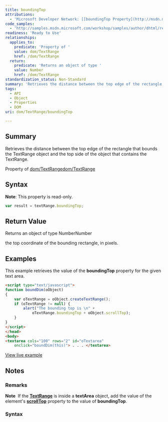 ```yaml
---
title: boundingTop
attributions:
  - 'Microsoft Developer Network: [[boundingTop Property](http://msdn.microsoft.com/en-us/library/ie/ms533540(v=vs.85).aspx) Article]'
code_samples:
  - 'http://samples.msdn.microsoft.com/workshop/samples/author/dhtml/refs/boundingTop.htm'
readiness: 'Ready to Use'
relationships:
  applies_to:
    predicate: 'Property of '
    value: dom/TextRange
    href: /dom/TextRange
  return:
    predicate: 'Returns an object of type '
    value: Number
    href: /dom/TextRange
standardization_status: Non-Standard
summary: 'Retrieves the distance between the top edge of the rectangle that bounds the TextRange object and the top side of the object that contains the TextRange. '
tags:
  - API
  - Object
  - Properties
  - DOM
uri: dom/TextRange/boundingTop

---
```

## Summary

Retrieves the distance between the top edge of the rectangle that bounds the TextRange object and the top side of the object that contains the TextRange.

Property of [dom/TextRange](/dom/TextRange)[dom/TextRange](/dom/TextRange)

## Syntax

**Note**: This property is read-only.

``` js
var result = textRange.boundingTop;
```

## Return Value

Returns an object of type NumberNumber

the top coordinate of the bounding rectangle, in pixels.

## Examples

This example retrieves the value of the **boundingTop** property for the given text area.

``` html
<script type="text/javascript">
function boundDim(oObject)
{
    var oTextRange = oObject.createTextRange();
    if (oTextRange != null) {
        alert("The bounding top is \n" +
            oTextRange.boundingTop + oObject.scrollTop);
    }
}
</script>
</head>
<body>
<textarea cols="100" rows="2" id="oTextarea"
    onclick="boundDim(this)"> . . . </textarea>
```

[View live example](http://samples.msdn.microsoft.com/workshop/samples/author/dhtml/refs/boundingTop.htm)

## Notes

### Remarks

**Note**  If the [**TextRange**](/dom/TextRange) is inside a **textArea** object, add the value of the element's [**scrollTop**](/dom/HTMLElement/scrollTop) property to the value of **boundingTop**.

### Syntax
